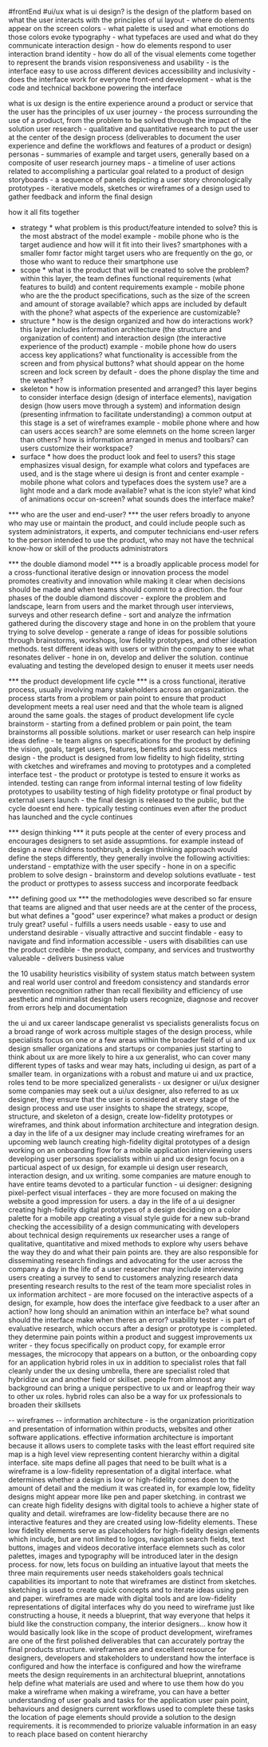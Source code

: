 #frontEnd #ui/ux
what is ui design?
     is the design of the platform based on what the user interacts with 
the principles of ui 
     layout - where do elements appear on the screen
     colors - what palette is used and what emotions do those colors evoke
     typography - what typefaces are used and what do they communicate
     interaction design - how do elements respond to user interaction
     brand identity - how do all of the visual elements come together to represent the brands vision
     responsiveness and usability - is the interface easy to use across different devices
     accessibility and inclusivity - does the interface work for everyone 
     front-end development - what is the code and technical backbone powering the interface 

what is ux design 
     is the entire experience around a product or service that the user has 
the principles of ux 
     user journey - the process surrounding the use of a product, from the problem to be solved through the impact of the solution
     user research - qualitative and quantitative research to put the user at the center of the design process 
     (deliverables to document the user experience and define the workflows and features of a product or design)
     personas - summaries of example and target users, generally based on a composite of user research
     journey maps - a timeline of user actions related to accomplishing a particular goal related to a product of design
     storyboards - a sequence of panels depicting a user story chronologically 
     prototypes - iterative models, sketches or wireframes of a design used to gather feedback and inform the final design 

how it all fits together
* strategy *
     what problem is this product/feature intended to solve? this is the most abstract of the model 
          example - mobile phone 
               who is the target audience and how will it fit into their lives? smartphones with a smaller fomr factor might target users who are frequently on the go, or those who want to reduce their smartphone use
* scope * 
     what is the product that will be created to solve the problem? within this layer, the team defines functional requirements (what features to build) and content requirements
          example - mobile phone 
               who are the the product specifications, such as the size of the screen and amount of storage available? which apps are included by default with the phone? what aspects of the experience are customizable?
* structure *
     how is the design organized and how do interactions work? this layer includes information architecture (the structure and organization of content) and interaction design (the interactive experience of the product)
          example - mobile phone 
               how do users access key applications? what functionality is accessible from the screen and from physical buttons? what should appear on the home screen and lock screen by default - does the phone display the time and the weather?
* skeleton * 
     how is information presented and arranged? this layer begins to consider interface design (design of interface elements), navigation design (how users move through a system) and information design (presenting infrmation to facilitate understanding) a common output at this stage is a set of wireframes 
          example - mobile phone
               where and how can users acces search? are some elemnets on the home screen larger than others? how is information arranged in menus and toolbars? can users customize their workspace?
* surface * 
     how does the product look and feel to users? this stage emphasizes visual design, for example what colors and typefaces are used, and is the stage where ui design is front and center 
          example - mobile phone 
               what colors and typefaces does the system use? are a light mode and a dark mode available? what is the icon style? what kind of animations occur on-screen? what sounds does the interface make?

*** who are the user and end-user? ***
     the user refers broadly to anyone who may use or maintain the product, and could include people such as system administrators, it experts, and computer technicians
     end-user refers to the person intended to use the product, who may not have the technical know-how or skill of the products administrators


*** the double diamond model ***
     is a broadly applicable process model for a cross-functional iterative design or innovation process
     the model promotes creativity and innovation while making it clear when decisions should be made and when teams should commit to a direction.
     the four phases of the double diamond 
          discover - explore the problem and landscape, learn from users and the market through user interviews, surveys and other research
          define - sort and analyze the infrmation gathered during the discovery stage and hone in on the problem that youre trying to solve
          develop - generate a range of ideas for possible solutions through brainstorms, workshops, low fidelity prototypes, and other ideation methods. test different ideas with users or within the company to see what resonates 
          deliver - hone in on, develop and deliver the solution. continue evaluating and testing the developed design to enuser it meets user needs

*** the product development life cycle ***
     is a cross functional, iterative process, usually involving many stakeholders across an organization. the process starts from a problem or pain point to ensure that product development meets a real user need and that the whole team is aligned around the same goals.
          the stages of product development life cycle 
               brainstorm - starting from a defined problem or pain point, the team brainstorms all possible solutions. market or user research can help inspire ideas
               define - te team aligns on specifications for the product by defining the vision, goals, target users, features, benefits and success metrics 
               design - the product is designed from low fidelity to high fidelity, strting with cketches and wireframes and moving to prototypes and a completed interface 
               test - the product or prototype is tested to ensure it works as intended. testing can range from informal internal testing of low fidelity prototypes to usability testing of high fidelity prototype or final product by external users 
               launch - the final design is released to the public, but the cycle doesnt end here. typically testing continues even after the product has launched and the cycle continues 

*** design thinking ***
     it puts people at the center of every process and encourages designers to set aside assupmtions. for example instead of design a new childrens toothbrush, a design thinking approach would define the steps differently, they generally involve the following activities:
          understand - emptathize with the user 
          specify - hone in on a specific problem to solve
          design - brainstorm and develop solutions
          evatluate - test the product or prottypes to assess success and incorporate feedback

*** defining good ux ***
     the methodologies weve described so far ensure that teams are aligned and that user needs are at the center of the process,
     but what defines a "good" user experince? what makes a product or design truly great?
          useful - fulfills a users needs
          usable - easy to use and understand 
          desirable - visually attractive and succint 
          findable - easy to navigate and find information
          accessible - users with disabilities can use the product 
          credible - the product, company, and services and trustworthy
          valueable - delivers business value 

the 10 usability heuristics 
     visibility of system status 
     match between system and real world 
     user control and freedom 
     consistency and standards 
     error prevention
     recognition rather than recall 
     flexibility and efficiency of use
     aesthetic and minimalist design
     help users recognize, diagnose and recover from errors 
     help and documentation

the ui and ux career landscape
    generalist vs specialists
          generalists focus on a broad range of work across multiple stages of the design process, while specialists focus on one or a few areas within the broader field of ui and ux design 
          smaller organizations and startups or companies just starting to think about ux are more likely to hire a ux generalist,
          who can cover many different types of tasks and wear may hats, including ui design, as part of a smaller team. in organizations with a robust and mature ui and ux practice, roles tend to be more specialized 
     generalists - ux designer or ui/ux designer 
          some companies may seek out a ui/ux designer, also referred to as ux designer, they ensure that the user is considered at every stage of the design process and use user insights to shape the strategy, scope, structure, and skeleton of a design, create low-fidelity prototypes or wireframes, and think about information architecture and integration design. a day in the life of a ux designer may include 
               creating wireframes for an upcoming web launch 
               creating high-fidelity digital prototypes of a design 
               working on an onboarding flow for a mobile application
               interviewing users 
               developing user personas
     specialists within ui and ux design 
          focus on a particual aspect of ux design, for example ui design user research, interaction design, and ux writing. some companies are mature enough to have entire teams devoted to a particular function
          - ui designer: designing pixel-perfect visual interfaces - 
               they are more focused on making the website a good impression for users.
               a day in the life of a ui designer 
                    creating high-fidelity digital prototypes of a design 
                    deciding on a color palette for a mobile app 
                    creating a visual style guide for a new sub-brand 
                    checking the accessibility of a design 
                    communicating with developers about technical design requirements
     ux researcher 
          uses a range of qualitative, quantitative and mixed methods to explore why users behave the way they do and what their pain points are. they are also responsible for disseminating research findings and advocating for the user across the company 
          a day in the life of a user researcher may include 
               interviewing users 
               creating a survey to send to customers 
               analyzing research data 
               presenting research results to the rest of the team
     more specialist roles in ux 
          information architect - are more focused on the interactive aspects of a design, for example, how does the interface give feedback to a user after an action? how long should an animation within an interface be? what sound should the interface make when theres an error?
          usability tester - is part of evaluative research, which occurs after a design or prototype is completed. they determine pain points within a product and suggest improvements
          ux writer - they focus specifically on product copy, for example error messages, the microcopy that appears on a button, or the onboarding copy for an application
     hybrid roles in ux 
          in addition to specialist roles that fall cleanly under the ux desing umbrella, there are specialist roled that hybridize ux and another field or skillset. people from almnost any background can bring a unique perspective to ux and or leapfrog their way to other ux roles.
          hybrid roles can also be a way for ux professionals to broaden their skillsets

-- wireframes --
     information architecture - 
          is the organization prioritization and presentation of information within products, websites and other software applications. effective information architecture is important because it allows users to complete tasks with the least effort required 
          site map is a high level view representing content hierarchy within a digital interface. site maps define all pages that need to be built 
     what is a wireframe 
          is a low-fidelity representation of a digital interface. what determines whether a design is low or high-fidelity comes doen to the amount of detail and the medium it was created in, for example low, fidelity designs might appear more like pen and paper sketching. in contrast we can create high fidelity designs with digital tools to achieve a higher state of quality and detail.
          wireframes are low-fidelity because there are no interactive features and they are created using low-fidelity elements. These low fidelity elements serve as placeholders for high-fidelity design elements which include, but are not limited to logos, navigation search fields, text buttons, images and videos 
          decorative interface elemnets such as color palettes, images and typography will be introduced later in the design process. for now, lets focus on building an intuative layout that meets the three main requirements
               user needs
               stakeholders goals
               technical capabilities
          its important to note that wireframes are distinct from sketches. sketching is used to create quick concepts and to iterate ideas using pen and paper.
          wireframes are made with digital tools and are low-fidelity representations of digital interfaces 
     why do you need to wireframe 
          just like constructing a house, it needs a blueprint, that way everyone that helps it biuld like the construction company, the interior designers... know how it would basically look like
          in the scope of product development, wireframes are one of the first polished deliverables that can accurately portray the final products structure. wireframes are and excellent resource for designers, developers and stakeholders to understand how the interface is configured and how the interface is configured and how the wireframe meets the design requirements
          in an architectural blueprint, annotations help define what materials are used and where to use them
     how do you make a wireframe 
          when making a wireframe, you can have a better understanding of 
               user goals and tasks for the application
               user pain point, behaviours and designers
               current workflows used to complete these tasks
          the location of page elements should provide a solution to the design requirements. it is recommended to priorize valuable information in an easy to reach place based on content hierarchy
          